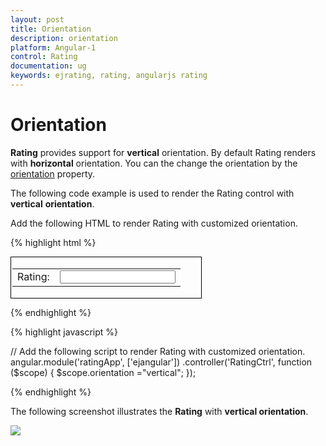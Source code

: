 ```yaml
---
layout: post
title: Orientation
description: orientation
platform: Angular-1
control: Rating
documentation: ug
keywords: ejrating, rating, angularjs rating 
---
```


# Orientation

**Rating** provides support for **vertical** orientation. By default Rating renders with **horizontal** orientation. You can the change the orientation by the [orientation](https://help.syncfusion.com/api/js/ejrating#members:orientation) property.

The following code example is used to render the Rating control with **vertical** **orientation**.

 Add the following HTML to render Rating with customized orientation.

{% highlight html %}

<div id="container" style="border: 1px solid black; width: 300px; padding: 2px">
    <table>
        <tr>
            <td valign="top">Rating:
               </td>
               <td>
                 <input id="rating" type="text" ej-rating e-orientation="orientation"/>
               </td>
           </tr>
      </table>
 </div>
    
 {% endhighlight %}

{% highlight javascript %}

// Add the following script to render Rating with customized orientation.
 angular.module('ratingApp', ['ejangular'])
   .controller('RatingCtrl', function ($scope) {
       $scope.orientation ="vertical";
 });

{% endhighlight %}

The following screenshot illustrates the **Rating** with **vertical orientation**.

![](/js/Rating/Orientation_images/Orientation_img1.png) 

